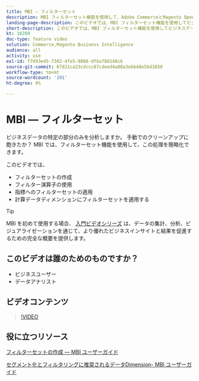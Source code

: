 ```yaml
---
title: MBI — フィルターセット
description: MBI フィルターセット機能を使用して、Adobe CommerceとMagento Open Sourceのビジネスデータレポートを簡略化する方法を説明します。
landing-page-description: このビデオでは、MBI フィルターセット機能を使用してビジネスデータのレポートを簡略化する方法を説明します。
short-description: このビデオでは、MBI フィルターセット機能を使用してビジネスデータのレポートを簡略化する方法を説明します。
kt: 10289
doc-type: feature video
solution: Commerce,Magento Business Intelligence
audience: all
activity: use
exl-id: f7d93e45-7382-4fe5-9088-dfba78d148c6
source-git-commit: 67d21ca23cdccc87cdeed4a08a3ebb48e5bd1030
workflow-type: tm+mt
source-wordcount: '191'
ht-degree: 0%

---
```


# MBI — フィルターセット

ビジネスデータの特定の部分のみを分析しますか。 手動でのクリーンアップに飽きたか？ MBI では、フィルターセット機能を使用して、この処理を簡略化できます。

このビデオでは、

- フィルターセットの作成
- フィルター演算子の使用
- 指標へのフィルターセットの適用
- 計算データディメンションにフィルターセットを適用する

>[!TIP]
>
>MBI を初めて使用する場合、 [入門ビデオシリーズ](1-overview.md) は、データの集計、分析、ビジュアライゼーションを通じて、より優れたビジネスインサイトと結果を促進するための完全な概要を提供します。

## このビデオは誰のためのものですか？

- ビジネスユーザー
- データアナリスト

## ビデオコンテンツ

>[!VIDEO](https://video.tv.adobe.com/v/342408?quality=12&learn=on)

## 役に立つリソース

[フィルターセットの作成 — MBI ユーザーガイド](https://experienceleague.adobe.com/docs/commerce-business-intelligence/mbi/build/reports/ess-manage-data-filters.html)

[セグメント化とフィルタリングに推奨されるデータDimension- MBI ユーザーガイド](https://experienceleague.adobe.com/docs/commerce-business-intelligence/mbi/best-practices/data/segment-filter.html)
